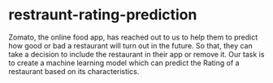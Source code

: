 # restraunt-rating-prediction
Zomato, the online food app, has reached out to us to help them to predict how good or bad a restaurant will turn out in the future. So that, they can take a decision to include the restaurant in their app or remove it. Our task is to create a machine learning model which can predict the Rating of a restaurant based on its characteristics.


